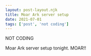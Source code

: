 ```yaml
---
layout: post-layout.njk
title: Moar Ark server setup
date: 2021-07-01
tags: ['post', 'not coding']
---
```

<!-- Excerpt Start -->
NOT CODING
<!-- Excerpt End -->

Moar Ark server setup tonight. MOAR!!
